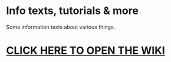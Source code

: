 # Info texts, tutorials & more
Some information texts about various things.

# [**CLICK HERE TO OPEN THE WIKI**](https://github.com/blockabl/info/wiki)
